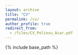 ```yaml
---
layout: archive
title: "CV"
permalink: /cv/
author_profile: true
redirect_from:
  - /files/CV_Pelinsu_Acar.pdf
---
```


{% include base_path %}
